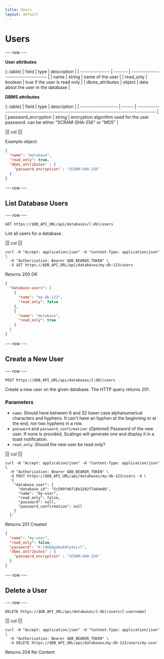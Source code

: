 ```yaml
---
title: Users
layout: default
---
```


# Users

--- row ---

**User attributes**

{:.table}
| field           | type    | description                         |
| --------------- | ------- | ----------------------------------- |
| name            | string  | name of the user                    |
| read_only       | boolean | true if the user is read only       |
| dbms_attributes | object  | data about the user in the database |

**DBMS attributes**

{:.table}
| field               | type   | description                                                                             |
| ------------------- | ------ | --------------------------------------------------------------------------------------- |
| password_encryption | string | encryption algorithm used for the user password. can be either "SCRAM-SHA-256" or "MD5" |

||| col |||

Example object:

```json
{
  "name": "metabase",
  "read_only": true,
  "dbms_attributes" : {
    "password_encryption" : "SCRAM-SHA-256"
  }
}
```

--- row ---

## List Database Users

--- row ---

`GET https://$DB_API_URL/api/databases/[:db]/users`

List all users for a database.

||| col |||

```shell
curl -H "Accept: application/json" -H "Content-Type: application/json" \
  -H "Authorization: Bearer $DB_BEARER_TOKEN" \
  -X GET https://$DB_API_URL/api/databases/my-db-123/users
```

Returns 200 OK

```json
{
  "database-users": [
    {
      "name": "my-db-123",
      "read_only": false
    },
    {
      "name": "metabase",
      "read_only": true
    }
  ]
}

```

--- row ---

## Create a New User

--- row ---

`POST https://$DB_API_URL/api/databases/[:db]/users`

Create a new user on the given database. The HTTP query returns 201.

### Parameters

* `name`: Should have between 6 and 32 lower case alphanumerical characters and hyphens. It can't have an hyphen at the beginning or at the end, nor two hyphens in a row.
* `password` and `password_confirmation`: (*Optional*) Password of the new user. If none is provided, Scalingo will generate one and display it in a toast notification.
* `read_only`: Should the new user be read only?

||| col |||

```shell
curl -H "Accept: application/json" -H "Content-Type: application/json" \
  -H "Authorization: Bearer $DB_BEARER_TOKEN" \
  -X POST https://$DB_API_URL/api/databases/my-db-123/users -d \
  '{
    "database_user": {
      "database_id": "5c599fd6f18b3202f7ab4e66",
      "name": "my-user",
      "read_only": false,
      "password": null,
      "password_confirmation": null
    }
  }'
```

Returns 201 Created

```json
{
  "name": "my-user",
  "read_only": false,
  "password": "K-j9UbDpdbok8Yy4sLcl",
  "dbms_attributes" : {
    "password_encryption" : "SCRAM-SHA-256"
  }
}

```

--- row ---

## Delete a User

--- row ---

`DELETE https://$DB_API_URL/api/databases/[:db]/users/[:username]`

||| col |||

```shell
curl -H "Accept: application/json" -H "Content-Type: application/json" \
  -H "Authorization: Bearer $DB_BEARER_TOKEN" \
  -X DELETE https://$DB_API_URL/api/databases/my-db-123/users/my-user
```

Returns 204 No Content
